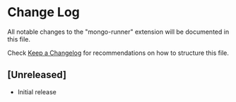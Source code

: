 # Change Log
All notable changes to the "mongo-runner" extension will be documented in this file.

Check [Keep a Changelog](http://keepachangelog.com/) for recommendations on how to structure this file.

## [Unreleased]
- Initial release